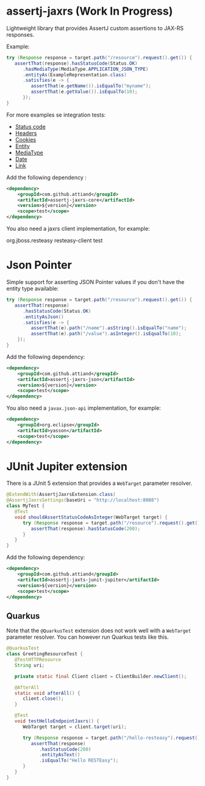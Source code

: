 # assertj-jaxrs (Work In Progress)

Lightweight library that provides AssertJ custom assertions to JAX-RS responses. 

Example:
```java
try (Response response = target.path("/resource").request().get()) {
   assertThat(response).hasStatusCode(Status.OK)
      .hasMediaType(MediaType.APPLICATION_JSON_TYPE)
      .entityAs(ExampleRepresentation.class)
      .satisfies(e -> {
         assertThat(e.getName()).isEqualTo("myname");
         assertThat(e.getValue()).isEqualTo(10);
      });
}
```
For more examples se integration tests:
* [Status code](assertj-jaxrs-core/src/test/java/com/github/attiand/assertj/jaxrs/StatusCodeIT.java)
* [Headers](assertj-jaxrs-core/src/test/java/com/github/attiand/assertj/jaxrs/HeaderIT.java)
* [Cookies](assertj-jaxrs-core/src/test/java/com/github/attiand/assertj/jaxrs/CookieIT.java)
* [Entity](assertj-jaxrs-core/src/test/java/com/github/attiand/assertj/jaxrs/EntityIT.java)
* [MediaType](assertj-jaxrs-core/src/test/java/com/github/attiand/assertj/jaxrs/MediaTypeIT.java)
* [Date](assertj-jaxrs-core/src/test/java/com/github/attiand/assertj/jaxrs/DateIT.java)
* [Link](assertj-jaxrs-core/src/test/java/com/github/attiand/assertj/jaxrs/LinkIT.java)

Add the following dependency :
```xml
<dependency>
    <groupId>com.github.attiand</groupId>
    <artifactId>assertj-jaxrs-core</artifactId>
    <version>${version}</version>
    <scope>test</scope>
</dependency>
```
You also need a jaxrs client implementation, for example: 

<dependency>
    <groupId>org.jboss.resteasy</groupId>
    <artifactId>resteasy-client</artifactId>
    <scope>test</scope>
</dependency>

# Json Pointer

Simple support for asserting JSON Pointer values if you don't have the entity type available:
```java
try (Response response = target.path("/resource").request().get()) {
   assertThat(response)
      .hasStatusCode(Status.OK)
      .entityAsJson()
      .satisfies(e -> {
         assertThat(e).path("/name").asString().isEqualTo("name");
         assertThat(e).path("/value").asInteger().isEqualTo(10);
    });
}
```
Add the following dependency:
```xml
<dependency>
    <groupId>com.github.attiand</groupId>
    <artifactId>assertj-jaxrs-json</artifactId>
    <version>${version}</version>
    <scope>test</scope>
</dependency>
```
You also need a `javax.json-api` implementation, for example: 
```xml
<dependency>
    <groupId>org.eclipse</groupId>
    <artifactId>yasson</artifactId>
    <scope>test</scope>
</dependency>
```
# JUnit Jupiter extension
There is a JUnit 5 extension that provides a `WebTarget` parameter resolver.
```java
@ExtendWith(AssertjJaxrsExtension.class)
@AssertjJaxrsSettings(baseUri = "http://localhost:8088")
class MyTest {
   @Test
   void shouldAssertStatusCodeAsInteger(WebTarget target) {
      try (Response response = target.path("/resource").request().get()) {
         assertThat(response).hasStatusCode(200);
      }
   }
}
```
Add the following dependency:
```xml
<dependency>
    <groupId>com.github.attiand</groupId>
    <artifactId>assertj-jaxts-junit-jupiter</artifactId>
    <version>${version}</version>
    <scope>test</scope>
</dependency>
```
## Quarkus

Note that the `@QuarkusTest` extension does not work well with a `WebTarget` parameter resolver. You can however run Quarkus tests like this.
```java
@QuarkusTest
class GreetingResourceTest {
   @TestHTTPResource
   String uri;

   private static final Client client = ClientBuilder.newClient();

   @AfterAll
   static void afterAll() {
      client.close();
   }

   @Test
   void testHelloEndpointJaxrs() {
      WebTarget target = client.target(uri);

      try (Response response = target.path("/hello-resteasy").request().get()) {
         assertThat(response)
            .hasStatusCode(200)
            .entityAsText()
            .isEqualTo("Hello RESTEasy");
      }
   }    
}
```